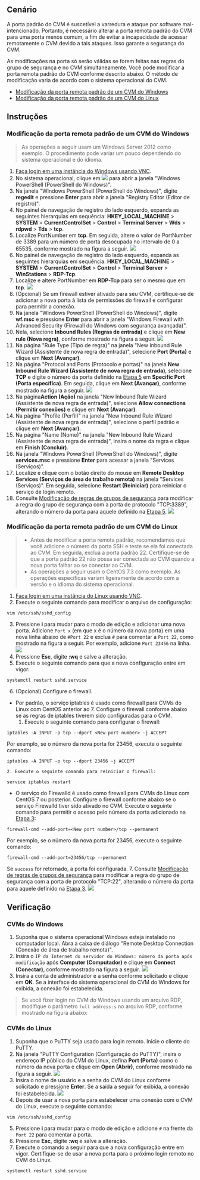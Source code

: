 ## Cenário
A porta padrão do CVM é suscetível a varredura e ataque por software mal-intencionado. Portanto, é necessário alterar a porta remota padrão do CVM para uma porta menos comum, a fim de evitar a incapacidade de acessar remotamente o CVM devido a tais ataques. Isso garante a segurança do CVM.

As modificações na porta só serão válidas se forem feitas nas regras do grupo de segurança e no CVM simultaneamente. Você pode modificar a porta remota padrão do CVM conforme descrito abaixo. O método de modificação varia de acordo com o sistema operacional do CVM.
- [Modificação da porta remota padrão de um CVM do Windows](#ModifyWindowsCVMPort)
- [Modificação da porta remota padrão de um CVM do Linux](#ModifyLinuxCVMPort)

## Instruções

<span id="ModifyWindowsCVMPort"></span>
### Modificação da porta remota padrão de um CVM do Windows
> As operações a seguir usam um Windows Server 2012 como exemplo. O procedimento pode variar um pouco dependendo do sistema operacional e do idioma.
>
1. [Faça login em uma instância do Windows usando VNC](https://intl.cloud.tencent.com/document/product/213/32496).
2. No sistema operacional, clique em <img src="https://main.qcloudimg.com/raw/f0c84862ef30956c201c3e7c85a26eec.png" style="margin: 0;"> para abrir a janela "Windows PowerShell (PowerShell do Windows)".
3. Na janela "Windows PowerShell (PowerShell do Windows)", digite **regedit** e pressione **Enter** para abrir a janela "Registry Editor (Editor de registro)".
4. No painel de navegação de registro do lado esquerdo, expanda as seguintes hierarquias em sequência: **HKEY_LOCAL_MACHINE** > **SYSTEM** > **CurrentControlSet** > **Control** > **Terminal Server** > **Wds** > **rdpwd** > **Tds** > **tcp**.
5. <span id="Windows_step05"></span>Localize PortNumber em **tcp**. Em seguida, altere o valor de PortNumber de 3389 para um número de porta desocupada no intervalo de 0 a 65535, conforme mostrado na figura a seguir.
![](https://main.qcloudimg.com/raw/7044cef95fd7e56b56946afdb64de346.png)
6. No painel de navegação de registro do lado esquerdo, expanda as seguintes hierarquias em sequência: **HKEY_LOCAL_MACHINE** > **SYSTEM** > **CurrentControlSet** > **Control** > **Terminal Server** > **WinStations** > **RDP-Tcp**.
7. Localize e altere PortNumber em **RDP-Tcp** para ser o mesmo que em **tcp**.
![](https://main.qcloudimg.com/raw/fa54eb32c20dcc8a7c942c8e707fa665.png)
8. (Opcional) Se um firewall estiver ativado para seu CVM, certifique-se de adicionar a nova porta à lista de permissões do firewall e configurar para permitir a conexão.
 1. Na janela "Windows PowerShell (PowerShell do Windows)", digite **wf.msc** e pressione **Enter** para abrir a janela "Windows Firewall with Advanced Security (Firewall do Windows com segurança avançada)".
 2. Nela, selecione **Inbound Rules (Regras de entrada)** e clique em **New rule (Nova regra)**, conforme mostrado na figura a seguir.
![](https://main.qcloudimg.com/raw/ac93eed862e215971073912030fdbc41.png)
 3. Na página "Rule Type (Tipo de regra)" na janela "New Inbound Rule Wizard (Assistente de nova regra de entrada)", selecione **Port (Porta)** e clique em **Next (Avançar)**.
 4. Na página "Protocol and Ports (Protocolo e portas)" na janela **New Inbound Rule Wizard (Assistente de nova regra de entrada)**, selecione **TCP** e digite o número da porta definido na [Etapa 5](#Window_step05) em **Specific Port (Porta específica)**. Em seguida, clique em **Next (Avançar)**, conforme mostrado na figura a seguir.
 ![](https://main.qcloudimg.com/raw/73a7ca280f4f6b733d687597014b57b4.png)
 5. Na página**Action (Ação)** na janela "New Inbound Rule Wizard (Assistente de nova regra de entrada)", selecione **Allow connections (Permitir conexões)** e clique em **Next (Avançar)**.
 6. Na página "Profile (Perfil)" na janela "New Inbound Rule Wizard (Assistente de nova regra de entrada)", selecione o perfil padrão e clique em **Next (Avançar)**.
 7. Na página "Name (Nome)" na janela "New Inbound Rule Wizard (Assistente de nova regra de entrada)", insira o nome da regra e clique em **Finish (Concluir)**.
9. Na janela "Windows PowerShell (PowerShell do Windows)", digite **services.msc** e pressione **Enter** para acessar a janela "Services (Serviços)".
10. Localize e clique com o botão direito do mouse em **Remote Desktop Services (Serviços de área de trabalho remota)** na janela "Services (Serviços)". Em seguida, selecione **Restart (Reiniciar)** para reiniciar o serviço de login remoto.
11. Consulte [Modificação de regras de grupos de segurança](https://intl.cloud.tencent.com/document/product/213/34825) para modificar a regra do grupo de segurança com a porta de protocolo "TCP:3389", alterando o número da porta para aquele definido na [Etapa 5](#Windows_step05).
![](https://main.qcloudimg.com/raw/a447d7e69ce95d349f0d78b5b72b9228.png)


<span id="ModifyLinuxCVMPort"></span>
### Modificação da porta remota padrão de um CVM do Linux
>
> - Antes de modificar a porta remota padrão, recomendamos que você adicione o número da porta SSH e teste se ela foi conectada ao CVM. Em seguida, exclua a porta padrão 22. Certifique-se de que a porta padrão 22 não possa ser conectada ao CVM quando a nova porta falhar ao se conectar ao CVM.
> - As operações a seguir usam o CentOS 7.3 como exemplo. As operações específicas variam ligeiramente de acordo com a versão e o idioma do sistema operacional.
>
1. [Faça login em uma instância do Linux usando VNC](https://intl.cloud.tencent.com/document/product/213/32494).
2. Execute o seguinte comando para modificar o arquivo de configuração:
```
vim /etc/ssh/sshd_config
```
3. <span id="Linux_step03"></span>Pressione **i** para mudar para o modo de edição e adicionar uma nova porta. Adicione `Port x` (em que x é o número da nova porta) em uma nova linha abaixo de `#Port 22` e exclua `#` para comentar a `Port 22`, como mostrado na figura a seguir.
Por exemplo, adicione `Port 23456` na linha.
![](https://main.qcloudimg.com/raw/54e5d9b4301271fbbeca8b2718b985dc.png)
4. Pressione **Esc**, digite **:wq** e salve a alteração.
5. Execute o seguinte comando para que a nova configuração entre em vigor:
```
systemctl restart sshd.service
```
6. (Opcional) Configure o firewall.
 - Por padrão, o serviço iptables é usado como firewall para CVMs do Linux com CentOS anterior ao 7. Configure o firewall conforme abaixo se as regras de iptables tiverem sido configuradas para o CVM.
    1. Execute o seguinte comando para configurar o firewall:
```
iptables -A INPUT -p tcp --dport <New port number> -j ACCEPT
```
Por exemplo, se o número da nova porta for 23456, execute o seguinte comando:
```
iptables -A INPUT -p tcp --dport 23456 -j ACCEPT
```
    2. Execute o seguinte comando para reiniciar o firewall:
```
service iptables restart
```
 - O serviço do Firewalld é usado como firewall para CVMs do Linux com CentOS 7 ou posterior. Configure o firewall conforme abaixo se o serviço Firewalld tiver sido ativado no CVM.
Execute o seguinte comando para permitir o acesso pelo número da porta adicionado na [Etapa 3](#Linux_step03):
```
firewall-cmd --add-port=<New port number>/tcp --permanent
```
Por exemplo, se o número da nova porta for 23456, execute o seguinte comando:
```
firewall-cmd --add-port=23456/tcp --permanent
```
Se `success` for retornado, a porta foi configurada.
7. Consulte [Modificação de regras de grupos de segurança](https://intl.cloud.tencent.com/document/product/213/34825) para modificar a regra do grupo de segurança com a porta de protocolo "TCP:22", alterando o número da porta para aquele definido na [Etapa 3](#Linux_step03).
![](https://main.qcloudimg.com/raw/add0bba23dc32f73b5d1fbbdad71c9ab.png)


## Verificação

### CVMs do Windows

1. Suponha que o sistema operacional Windows esteja instalado no computador local. Abra a caixa de diálogo "Remote Desktop Connection (Conexão de área de trabalho remota)".
2. Insira o `IP da Internet do servidor do Windows: número da porta após modificação` após **Computer (Computador)** e clique em **Connect (Conectar)**, conforme mostrado na figura a seguir.
![](https://main.qcloudimg.com/raw/1452f968e3c2c4d4c1083bdf0742df9d.png)
3. Insira a conta de administrador e a senha conforme solicitado e clique em **OK**.
Se a interface do sistema operacional do CVM do Windows for exibida, a conexão foi estabelecida.
> Se você fizer login no CVM do Windows usando um arquivo RDP, modifique o parâmetro `full address:s` no arquivo RDP, conforme mostrado na figura abaixo:
>[](https://main.qcloudimg.com/raw/84dd85a9547fc64f2daccba32f1d59d7.png)
>

### CVMs do Linux

1. Suponha que o PuTTY seja usado para login remoto. Inicie o cliente do PuTTY.
2. Na janela "PuTTY Configuration (Configuração do PuTTY)", insira o endereço IP público do CVM do Linux, defina **Port (Porta)** como o número da nova porta e clique em **Open (Abrir)**, conforme mostrado na figura a seguir.
![](https://main.qcloudimg.com/raw/c89c2064ed82e738fd60fcab39b09206.png)
3. Insira o nome de usuário e a senha do CVM do Linux conforme solicitado e pressione **Enter**.
Se a saída a seguir for exibida, a conexão foi estabelecida.
![](https://main.qcloudimg.com/raw/9e7ddc631de2a27bfd35f9225de85506.png)
4. Depois de usar a nova porta para estabelecer uma conexão com o CVM do Linux, execute o seguinte comando:
```
vim /etc/ssh/sshd_config
```
5. Pressione **i** para mudar para o modo de edição e adicione `#` na frente da `Port 22` para comentar a porta.
6. Pressione **Esc**, digite **:wq** e salve a alteração.
7. Execute o comando a seguir para que a nova configuração entre em vigor. Certifique-se de usar a nova porta para o próximo login remoto no CVM do Linux.
```
systemctl restart sshd.service
```
